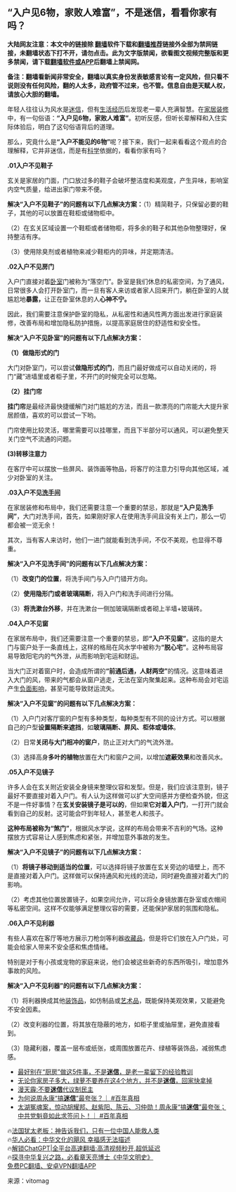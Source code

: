  <!-- 面包屑导航 --> <h2>“入户见6物，家败人难富”，不是迷信，看看你家有吗？</h2> <p class="notice"><b>大陆网友注意：本文中的链接除 <a href="https://github.com/bannedbook/fanqiang" >翻墙</a>软件下载和<a href="https://github.com/killgcd/justmysocks/blob/master/README.md">翻墙推荐</a>链接外全部为禁网链接，未翻墙状态下打不开，请勿点击。此为文字版禁闻，欲看图文视频完整版和更多禁闻，请下载<a href="https://github.com/bannedbook/fanqiang">翻墙软件或APP</a>后翻墙上禁闻网。</p><p>备注：翻墙看新闻非常安全，翻墙以真实身份发表敏感言论有一定风险，但只看不说则没有任何风险，翻的人太多，政府管不过来，也不管。信息自由是天赋人权，请放心大胆的翻墙。</b></p>  <div class="entry"> <p id="conimg">年轻人往往认为风水是<a href="https://www.bannedbook.org/bnews/tag/%E8%BF%B7%E4%BF%A1/" class="st_tag internal_tag" rel="tag" title="标签 迷信 下的日志">迷信</a>，但有<a href="https://www.bannedbook.org/bnews/tag/%E7%94%9F%E6%B4%BB%E7%BB%8F%E5%8E%86/" class="st_tag internal_tag" rel="tag" title="标签 生活经历 下的日志">生活经历</a>后发现老一辈人充满智慧。在<a href="https://www.bannedbook.org/bnews/tag/%E5%AE%B6%E5%B1%85%E8%A3%85%E4%BF%AE/" class="st_tag internal_tag" rel="tag" title="标签 家居装修 下的日志">家居装修</a>中，有一句俗语：<strong>“入户见6物，家败人难富”</strong>。初听反感，但听长辈解释和入住实际体验后，明白了这句俗语背后的道理。</p> <p>那么，究竟什么是<strong>“入户不能见的6物”</strong>呢？接下来，我们一起来看看这个观点的合理解释，它并非迷信，而是有<span class='wp_keywordlink'><a href="https://www.bannedbook.org/forum11/topic309.html" title="禁片：“科学”的棍子" target="_blank">科学</a></span>依据的，看看你家有吗？</p> <p><strong>.01入户不见鞋子</strong></p> <p>玄关是家居的门面，门口放过多的鞋子会破坏整洁度和美观度，产生异味，影响室内空气质量，给进出家门带来不便。</p> <p><strong>解决“入户不见鞋子”的问题有以下几点解决方案：</strong>（1）精简鞋子，只保留必要的鞋子，其他的可以放置在鞋柜或储物柜中。</p> <p>（2）在玄关区域设置一个鞋柜或者储物柜，将多余的鞋子和其他杂物整理好，保持整洁有序。</p> <p>（3）使用除臭剂或者植物来减少鞋柜内的异味，并定期清洁。</p> <p><strong>.02入户不见房门</strong></p> <p>入户门直接对着<a href="https://www.bannedbook.org/bnews/tag/%E5%8D%A7%E5%AE%A4/" class="st_tag internal_tag" rel="tag" title="标签 卧室 下的日志">卧室</a>门被称为“落空门”。卧室是我们休息的私密空间，为了通风，日常很多人会打开卧室门，而一旦有客人来访或者家人回来开门，躺在卧室的人就尴尬地<strong>暴露，</strong>让正在卧室休息的人<strong>心神不宁。</strong></p> <p>因此，我们需要注意保护卧室的隐私，从私密性和通风性两方面出发进行家庭装修，改善布局和增加隐私防护措施，以提高家庭居住的舒适性和安全性。</p> <p><strong>解决“入户不见卧室”的问题有以下几点解决方案：</strong></p> <p><strong>（1）做隐形式的门</strong></p> <p>大门对卧室门，可以尝试<strong>做隐形式的门</strong>，而且门最好做成可以自动关闭的，将门“藏”进墙里或者柜子里，不开门的时候完全可以忽略。</p> <p><strong>（2）挂门帘</strong></p> <p><strong>挂门帘</strong>是最经济最快捷缓解门对门尴尬的方法，而且一款漂亮的门帘能大大提升家居颜值，喜欢的可以尝试一下哟。</p> <p>门帘使用比较灵活，哪里需要可以挂哪里，而且下半部分可以通风，可以避免整天关门空气不流通的问题。</p> <p><strong>(3)转移注意力</strong></p> <p>在客厅中可以摆放一些屏风、装饰画等物品，将客厅的注意力引导向其他区域，减少对卧室的关注。</p> <p><strong>.03入户不见<a href="https://www.bannedbook.org/bnews/tag/%E6%B4%97%E6%89%8B%E9%97%B4/" class="st_tag internal_tag" rel="tag" title="标签 洗手间 下的日志">洗手间</a></strong></p> <p>在家居装修和布局中，我们还需要注意一个重要的禁忌，那就是<strong>“入户见洗手间”</strong>，大门对洗手间，首先，如果刚好家人在使用洗手间且没有关上门，那么一切都会被一览无余！</p> <p>其次，当有客人来访时，他们一进门就能看到洗手间，不仅不美观，也显得不尊重。</p> <p><strong>解决“入户不见洗手间”的问题有以下几点解决方案：</strong></p> <p>（1）<strong>改变门的位置</strong>，将洗手间门与入户门错开方向。</p> <p>（2）<strong>使用隐形门或者玻璃隔断</strong>，将入户门和洗手间进行分隔。</p>  <p>（3）<strong>将洗漱台外移</strong>，并在洗漱台一侧加玻璃隔断或者砌上半墙+玻璃砖。</p> <p><strong>.04入户不见窗</strong></p> <p>在家居布局中，我们还需要注意一个重要的禁忌，即<strong>“入户不见窗”</strong>。这指的是大门与窗户处于一条直线上，这样的格局在风水学中被称为<strong>“脱心宅”</strong>。这种布局容易导致阳宅内的气外泄，从而影响到宅运和财运。</p> <p>当大门正对着窗户时，会造成所谓的<strong>“前通后通，人财两空”</strong>的情况。这意味着进入大门的风，带来的气都会从窗户逃走，无法在室内聚集起来。这种布局会对宅运产生<a href="https://www.bannedbook.org/bnews/tag/%E8%B4%9F%E9%9D%A2%E5%BD%B1%E5%93%8D/" class="st_tag internal_tag" rel="tag" title="标签 负面影响 下的日志">负面影响</a>，甚至可能导致财运流失。</p> <p><strong>解决“入户不见窗”的问题有以下几点解决方案：</strong></p> <p>（1）入户门对客厅窗的户型有多种类型，每种类型有不同的设计方式。可以根据自己的户型<strong>设置隔断来遮挡</strong>，如<strong>玻璃隔断、屏风、柜体或墙体</strong>。</p> <p>（2）日常<strong>关闭与大门相冲的窗户</strong>，防止正对大门的气流外泄。</p> <p>（3）选择高身<strong>多叶的植物</strong>放置在大门和窗户之间，以增加<strong>遮蔽效果</strong>和改善风水。</p> <p><strong>.05入户不见镜子</strong></p> <p>许多人会在玄关附近安装全身镜来整理仪容和发型。但是，我们应该注意到，镜子最好不要直接对着入户门。有人认为这样做可以扩大空间感并方便检查外貌，但这不是一件好事情？在<strong>玄关安装镜子是可以的</strong>，但如果<strong>它对着入户门</strong>，一打开门就会看到自己的反射。这可能会吓到年轻人，甚至老人和孩子。</p> <p><strong>这种布局被称为“煞门”</strong>，根据风水学说，这样的布局会带来不吉利的气场。这种摆放方式容易让人感到焦虑和紧张，并增加意外事故的发生。</p> <p><strong>解决“入户不见镜子”的问题有以下几点解决方案：</strong></p>  <p>（1）<strong>将镜子移动到适当的位置</strong>，可以选择将镜子放置在玄关旁边的墙壁上，而不是直接对着入户门。这样做可以保持通风和光线的流动，同时避免直接对着大门的影响。</p> <p>（2）考虑其他位置放置镜子，如果空间允许，可以将全身镜放置在卧室或衣帽间等私密空间。这样不仅能够满足整理仪容的需要，还能保护家居的氛围和隐私。</p> <p><strong>.06入户不见利器</strong></p> <p>有些人喜欢在客厅等地方展示刀枪剑等利器<a href="https://www.bannedbook.org/bnews/tag/%E6%94%B6%E8%97%8F%E5%93%81/" class="st_tag internal_tag" rel="tag" title="标签 收藏品 下的日志">收藏品</a>，但是将它们放在入户门处，可能会给家人带来不安全感和焦虑情绪。</p> <p>特别是对于有小孩或宠物的家庭来说，他们会被这些新奇的东西所吸引，增加意外事故的风险。</p> <p><strong>解决“入户不见利器”的问题有以下几点解决方案：</strong></p> <p>（1）将利器换成其他<a href="https://www.bannedbook.org/bnews/tag/%E8%A3%85%E9%A5%B0%E5%93%81/" class="st_tag internal_tag" rel="tag" title="标签 装饰品 下的日志">装饰品</a>，如仿制品或<a href="https://www.bannedbook.org/bnews/tag/%e8%89%ba%e6%9c%af%e5%93%81/" class="st_tag internal_tag" rel="tag" title="标签 艺术品 下的日志">艺术品</a>，既能保持美观效果，又能避免不安全因素。</p> <p>（2）改变利器的位置，将其放在隐蔽的地方，如柜子里或抽屉里，避免直接看到。</p> <p>（3）隐藏利器，覆盖一层布或纸张，或周围放置花卉、绿植等装饰品，减弱焦虑感。</p> <p></p> <!--<div id="taboola-mid-1"></div>--><ul class='op-related-articles' title='相关阅读'> <li><a href='https://www.bannedbook.org/bnews/lifebaike/20230907/1930449.html' target='_blank'>最好别在“厨房”做这5件事，不是<b>迷信</b>，是老一辈留下的经验教训</a></li> <li><a href='https://www.bannedbook.org/bnews/lifebaike/20230902/1928492.html' target='_blank'>无论你家房子多大，绿萝不要养在这4个地方，并不是<b>迷信</b>，回家快拿掉</a></li> <li><a href='https://www.bannedbook.org/bnews/comments/20230831/1927591.html' target='_blank'>漫天霾:不要<b>迷信</b>代议制民主</a></li> <li><a href='https://www.bannedbook.org/bnews/sohnews/20230828/1926121.html' target='_blank'>为何说周永康“搞<b>迷信</b>”最夸张？｜ #百年真相</a></li> <li><a href='https://www.bannedbook.org/bnews/sohnews/20230825/1925130.html' target='_blank'>太湖冤魂案，惊动胡耀邦、赵紫阳、陈云、习仲勋！周永康“搞<b>迷信</b>”最夸张；中共党魁竟如此求签问卜！｜ #百年真相</a></li> </ul> <p class="texttj"> 🔥<a href="https://www.bannedbook.org/bnews/ssgc/20230219/1850782.html" target="_blank">法国犹太老板：神告诉我们，只有一位中国人能救人类</a><br/> 🔥<a href="https://www.bannedbook.org/bnews/comments/20220220/1694796.html" target="_blank">华人必看：中华文化的飓风 幸福感无法描述</a><br/> 🔥<a href="https://github.com/bannedbook/fanqiang/wiki/V2ray%E6%9C%BA%E5%9C%BA" target="_blank">解锁ChatGPT|全平台高速翻墙:高清视频秒开,超低延迟</a><br/> 🔥<a href="https://www.bannedbook.org/bnews/comments/20220808/1768773.html" target="_blank">探寻中华复兴之路，必看章天亮博士《中华文明史》</a><br/> <a href="https://github.com/bannedbook/fanqiang/wiki/%E7%A6%81%E9%97%BB%E7%BD%91%E5%AE%89%E5%8D%93%E7%BF%BB%E5%A2%99%E6%96%B0%E9%97%BBAPP" target="_blank">免费PC翻墙、安卓VPN翻墙APP</a><br/> </p><p class="src-info">来源：vitomag </p> <a name='sharetosocial'></a> <div style="margin-bottom:5px;padding-bottom:5px;clear:both"> <div id="archive-pix-1" class="banner-ads"> <!-- AuctionX Display platform tag START --> <div id="27602x728x90x621x_ADSLOT1" clicktrack="%%CLICK_URL_ESC%%"></div>  <!-- AuctionX Display platform tag END --> </div> <div id="archive-pix-2" class="banner-ads"> <!-- AuctionX Display platform tag START --> <div id="27556x300x250x621x_ADSLOT1" clicktrack="%%CLICK_URL_ESC%%" style="margin:0 auto;text-align:center"></div>  <!-- AuctionX Display platform tag END --> </div> </div>  <div id="archive-pix-1" class="banner-ads"> <!-- AuctionX Display platform tag START --> <div id="27603x728x90x621x_ADSLOT1" clicktrack="%%CLICK_URL_ESC%%"></div>  <!-- AuctionX Display platform tag END --> </div> </div><!--END ENTRY--> 